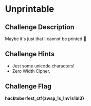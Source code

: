 # Unprintable

## Challenge Description

M​​​​‏​‏​​​​‎‏‍​​​​‎‏‏​​​​‏‌‍​​​​‏‎‌​​​​‏‍‌​​​​‎‏‎​​​​‏​‌​​​​‏‍‏​​​​‏​‍​​​​‏​‌​​​​‏‎​​​​​‏‎‌​​​​‎‏​​​​​‎‏‏​​​​‏‎‌​​​​‏​‍​​​​‏‏‎​​​​‏‏‍​​​​‏‎‏​​​​‏‎​​​​​‏‍‍​​​​‎‏​​​​​‌‏‏​​​​‏‎​​​​​‎‏​​​​​‌‏‏​​​​‏‍​​​​​‏‎‎​​​​‌‏‏​​​​‏‎​​​​​‌‏‏​​​​‎‏‎​​​​‏‌‎​​​​‍​‌​​​‌​​​aybe it's just that I cannot be printed 🙁

## Challenge Hints

- Just some unicode characters!
- Zero Width Cipher.

## Challenge Flag

**hacktoberfest_ctf{zwsp_1s_1nv1s1bl3}**
